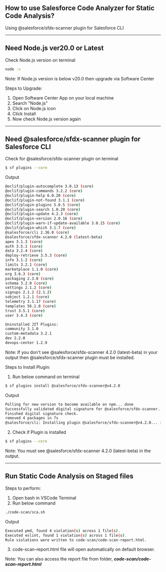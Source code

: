 ## How to use Salesforce Code Analyzer for Static Code Analysis?

Using @salesforce/sfdx-scanner plugin for Salesforce CLI

<hr>

## Need Node.js ver20.0 or Latest
Check Node.js version on terminal
```bash
node -v
```
Note: If Node.js version is below v20.0 then upgrade via Software Center

Steps to Upgrade:
1. Open Software Center App on your local machine
2. Search "Node.js"
3. Click on Node.js icon
4. Click Install
5. Now check Node.js version again

<hr>

## Need @salesforce/sfdx-scanner plugin for Salesforce CLI
Check for @salesforce/sfdx-scanner plugin on terminal
```bash
$ sf plugins --core
```
Output
```bash
@oclif/plugin-autocomplete 3.0.13 (core)
@oclif/plugin-commands 3.2.2 (core)
@oclif/plugin-help 6.0.20 (core)
@oclif/plugin-not-found 3.1.1 (core)
@oclif/plugin-plugins 5.0.5 (core)
@oclif/plugin-search 1.0.20 (core)
@oclif/plugin-update 4.2.3 (core)
@oclif/plugin-version 2.0.16 (core)
@oclif/plugin-warn-if-update-available 3.0.15 (core)
@oclif/plugin-which 3.1.7 (core)
@salesforce/cli 2.36.8 (core)
@salesforce/sfdx-scanner 4.2.0 (latest-beta)
apex 3.1.3 (core)
auth 3.5.1 (core)
data 3.2.4 (core)
deploy-retrieve 3.5.3 (core)
info 3.1.2 (core)
limits 3.2.1 (core)
marketplace 1.1.0 (core)
org 3.6.3 (core)
packaging 2.3.0 (core)
schema 3.2.0 (core)
settings 2.1.2 (core)
signups 2.1.2 (2.1.2)
sobject 1.2.1 (core)
telemetry 3.1.17 (core)
templates 56.1.0 (core)
trust 3.5.1 (core)
user 3.4.3 (core)

Uninstalled JIT Plugins:
community 3.1.0
custom-metadata 3.2.1
dev 2.2.0
devops-center 1.2.9
```
Note: If you don't see @salesforce/sfdx-scanner 4.2.0 (latest-beta) in your output then @salesforce/sfdx-scanner plugin must be installed.

Steps to Install Plugin:
1. Run below command on terminal
```bash
$ sf plugins install @salesforce/sfdx-scanner@v4.2.0
```
Output
```bash
Polling for new version to become available on npm... done
Successfully validated digital signature for @salesforce/sfdx-scanner.
Finished digital signature check.
removed 4 packages in 7s
@salesforce/cli: Installing plugin @salesforce/sfdx-scanner@v4.2.0... installed v4."2.0
```
2. Check if Plugin is installed
```bash
$ sf plugins --core
```
Note: You must see @salesforce/sfdx-scanner 4.2.0 (latest-beta) in the output.

<hr>

## Run Static Code Analysis on Staged files
Steps to perform:
1. Open bash in VSCode Terminal
2. Run below command
```bash
./code-scan/sca.sh
```
Output
```bash
Executed pmd, found 4 violation(s) across 1 file(s).
Executed eslint, found 1 violation(s) across 1 file(s).
Rule violations were written to code-scan/code-scan-report.html.
```
3. code-scan-report.html file will open automatically on default browser.

Note: You can also access the report file from folder, <i><b>code-scan/code-scan-report.html</b></i>